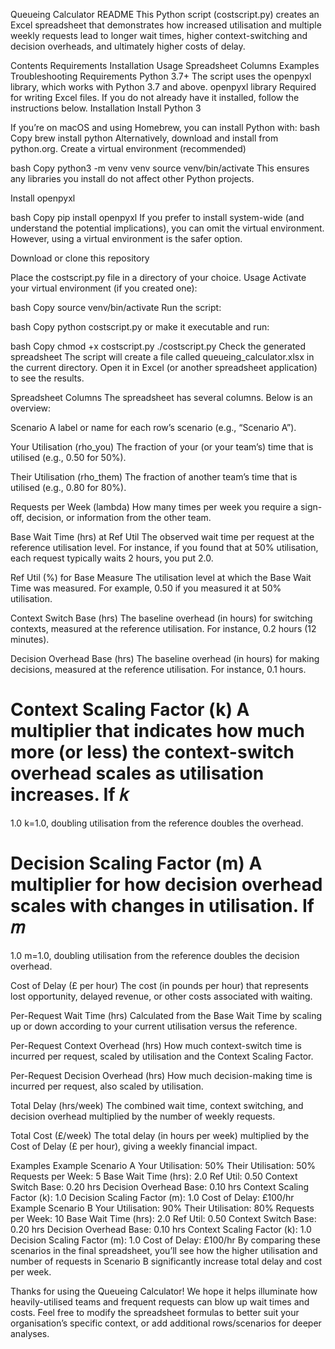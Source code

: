 Queueing Calculator README
This Python script (costscript.py) creates an Excel spreadsheet that demonstrates how increased utilisation and multiple weekly requests lead to longer wait times, higher context-switching and decision overheads, and ultimately higher costs of delay.

Contents
Requirements
Installation
Usage
Spreadsheet Columns
Examples
Troubleshooting
Requirements
Python 3.7+
The script uses the openpyxl library, which works with Python 3.7 and above.
openpyxl library
Required for writing Excel files. If you do not already have it installed, follow the instructions below.
Installation
Install Python 3

If you’re on macOS and using Homebrew, you can install Python with:
bash
Copy
brew install python
Alternatively, download and install from python.org.
Create a virtual environment (recommended)

bash
Copy
python3 -m venv venv
source venv/bin/activate
This ensures any libraries you install do not affect other Python projects.

Install openpyxl

bash
Copy
pip install openpyxl
If you prefer to install system-wide (and understand the potential implications), you can omit the virtual environment. However, using a virtual environment is the safer option.

Download or clone this repository

Place the costscript.py file in a directory of your choice.
Usage
Activate your virtual environment (if you created one):

bash
Copy
source venv/bin/activate
Run the script:

bash
Copy
python costscript.py
or make it executable and run:

bash
Copy
chmod +x costscript.py
./costscript.py
Check the generated spreadsheet
The script will create a file called queueing_calculator.xlsx in the current directory.
Open it in Excel (or another spreadsheet application) to see the results.

Spreadsheet Columns
The spreadsheet has several columns. Below is an overview:

Scenario
A label or name for each row’s scenario (e.g., “Scenario A”).

Your Utilisation (rho_you)
The fraction of your (or your team’s) time that is utilised (e.g., 0.50 for 50%).

Their Utilisation (rho_them)
The fraction of another team’s time that is utilised (e.g., 0.80 for 80%).

Requests per Week (lambda)
How many times per week you require a sign-off, decision, or information from the other team.

Base Wait Time (hrs) at Ref Util
The observed wait time per request at the reference utilisation level. For instance, if you found that at 50% utilisation, each request typically waits 2 hours, you put 2.0.

Ref Util (%) for Base Measure
The utilisation level at which the Base Wait Time was measured. For example, 0.50 if you measured it at 50% utilisation.

Context Switch Base (hrs)
The baseline overhead (in hours) for switching contexts, measured at the reference utilisation.
For instance, 0.2 hours (12 minutes).

Decision Overhead Base (hrs)
The baseline overhead (in hours) for making decisions, measured at the reference utilisation.
For instance, 0.1 hours.

Context Scaling Factor (k)
A multiplier that indicates how much more (or less) the context-switch overhead scales as utilisation increases.
If 
𝑘
=
1.0
k=1.0, doubling utilisation from the reference doubles the overhead.

Decision Scaling Factor (m)
A multiplier for how decision overhead scales with changes in utilisation.
If 
𝑚
=
1.0
m=1.0, doubling utilisation from the reference doubles the decision overhead.

Cost of Delay (£ per hour)
The cost (in pounds per hour) that represents lost opportunity, delayed revenue, or other costs associated with waiting.

Per-Request Wait Time (hrs)
Calculated from the Base Wait Time by scaling up or down according to your current utilisation versus the reference.

Per-Request Context Overhead (hrs)
How much context-switch time is incurred per request, scaled by utilisation and the Context Scaling Factor.

Per-Request Decision Overhead (hrs)
How much decision-making time is incurred per request, also scaled by utilisation.

Total Delay (hrs/week)
The combined wait time, context switching, and decision overhead multiplied by the number of weekly requests.

Total Cost (£/week)
The total delay (in hours per week) multiplied by the Cost of Delay (£ per hour), giving a weekly financial impact.

Examples
Example Scenario A
Your Utilisation: 50%
Their Utilisation: 50%
Requests per Week: 5
Base Wait Time (hrs): 2.0
Ref Util: 0.50
Context Switch Base: 0.20 hrs
Decision Overhead Base: 0.10 hrs
Context Scaling Factor (k): 1.0
Decision Scaling Factor (m): 1.0
Cost of Delay: £100/hr
Example Scenario B
Your Utilisation: 90%
Their Utilisation: 80%
Requests per Week: 10
Base Wait Time (hrs): 2.0
Ref Util: 0.50
Context Switch Base: 0.20 hrs
Decision Overhead Base: 0.10 hrs
Context Scaling Factor (k): 1.0
Decision Scaling Factor (m): 1.0
Cost of Delay: £100/hr
By comparing these scenarios in the final spreadsheet, you’ll see how the higher utilisation and number of requests in Scenario B significantly increase total delay and cost per week.


Thanks for using the Queueing Calculator!
We hope it helps illuminate how heavily-utilised teams and frequent requests can blow up wait times and costs. Feel free to modify the spreadsheet formulas to better suit your organisation’s specific context, or add additional rows/scenarios for deeper analyses.
